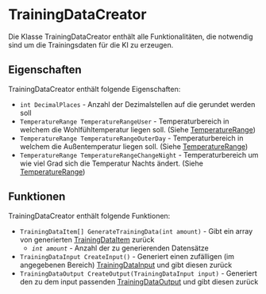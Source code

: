 # TrainingDataCreator

Die Klasse TrainingDataCreator enthält alle Funktionalitäten, die notwendig sind um die Trainingsdaten für die KI zu erzeugen.

## Eigenschaften

TrainingDataCreator enthält folgende Eigenschaften:

- `int DecimalPlaces` - Anzahl der Dezimalstellen auf die gerundet werden soll
- `TemperatureRange TemperatureRangeUser` - Temperaturbereich in welchem die Wohlfühltemperatur liegen soll. (Siehe [TemperatureRange](./temperature-range))
- `TemperatureRange TemperatureRangeOuterDay` - Temperaturbereich in welchem die Außentemperatur liegen soll. (Siehe [TemperatureRange](./temperature-range))
- `TemperatureRange TemperatureRangeChangeNight` - Temperaturbereich um wie viel Grad sich die Temperatur Nachts ändert. (Siehe [TemperatureRange](./temperature-range))

## Funktionen

TrainingDataCreator enthält folgende Funktionen:

- `TrainingDataItem[] GenerateTrainingData(int amount)` - Gibt ein array von generierten [TrainingDataItem](./training-data-item) zurück
  - *`int amount`* - Anzahl der zu generierenden Datensätze
- `TrainingDataInput CreateInput()` - Generiert einen zufälligen (im angegebenen Bereich) [TrainingDataInput](./training-data-input) und gibt diesen zurück
- `TrainingDataOutput CreateOutput(TrainingDataInput input)` - Generiert den zu dem input passenden [TrainingDataOutput](./training-data-output) und gibt diesen zurück
